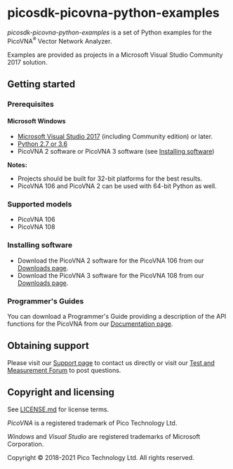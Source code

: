 # picosdk-picovna-python-examples

*picosdk-picovna-python-examples* is a set of Python examples for the PicoVNA<sup>®</sup> Vector Network Analyzer.

Examples are provided as projects in a Microsoft Visual Studio Community 2017 solution.

## Getting started

### Prerequisites

#### Microsoft Windows

* [Microsoft Visual Studio 2017](https://www.visualstudio.com/) (including Community edition) or later.  
* [Python 2.7 or 3.6](https://www.python.org/downloads/)
* PicoVNA 2 software or PicoVNA 3 software (see [Installing software](#installing-software))

**Notes:**

* Projects should be built for 32-bit platforms for the best results.
* PicoVNA 106 and PicoVNA 2 can be used with 64-bit Python as well.

### Supported models

* PicoVNA 106
* PicoVNA 108

### Installing software

* Download the PicoVNA 2 software for the PicoVNA 106 from our [Downloads page](https://www.picotech.com/downloads).
* Download the PicoVNA 3 software for the PicoVNA 108 from our [Downloads page](https://www.picotech.com/downloads).

### Programmer's Guides

You can download a Programmer's Guide providing a description of the API functions for the PicoVNA from our [Documentation page](https://www.picotech.com/library/documentation).

## Obtaining support

Please visit our [Support page](https://www.picotech.com/tech-support) to contact us directly or visit our [Test and Measurement Forum](https://www.picotech.com/support/forum23.html) to post questions. 

## Copyright and licensing

See [LICENSE.md](LICENSE.md) for license terms. 

*PicoVNA* is a registered trademark of Pico Technology Ltd.  

*Windows* and *Visual Studio* are registered trademarks of Microsoft Corporation.

Copyright © 2018-2021 Pico Technology Ltd. All rights reserved.
